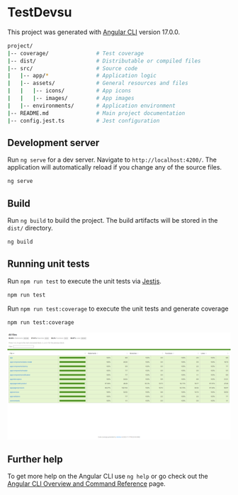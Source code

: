 # TestDevsu

This project was generated with [Angular CLI](https://github.com/angular/angular-cli) version 17.0.0.

```bash
project/
|-- coverage/               # Test coverage
|-- dist/                   # Distributable or compiled files
|-- src/                    # Source code
|   |-- app/*               # Application logic
|   |-- assets/             # General resources and files
|   |   |-- icons/          # App icons
|   |   |-- images/         # App images
|   |-- environments/       # Application environment
|-- README.md               # Main project documentation
|-- config.jest.ts          # Jest configuration
```

## Development server

Run `ng serve` for a dev server. Navigate to `http://localhost:4200/`. The application will automatically reload if you change any of the source files.
```bash
ng serve
```

## Build

Run `ng build` to build the project. The build artifacts will be stored in the `dist/` directory.
```bash
ng build
```

## Running unit tests

Run `npm run test` to execute the unit tests via [Jestjs](https://jestjs.io).
```bash
npm run test
```
Run `npm run test:coverage` to execute the unit tests and generate coverage 
```bash
npm run test:coverage
```
![Coverage image](https://github.com/KingNierAcosta/test-devsu/blob/master/src/assets/images/coverage.png)


## Further help

To get more help on the Angular CLI use `ng help` or go check out the [Angular CLI Overview and Command Reference](https://angular.io/cli) page.
